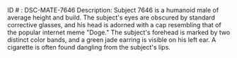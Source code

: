 ID # : DSC-MATE-7646
Description: Subject 7646 is a humanoid male of average height and build. The subject's eyes are obscured by standard corrective glasses, and his head is adorned with a cap resembling that of the popular internet meme "Doge." The subject's forehead is marked by two distinct color bands, and a green jade earring is visible on his left ear. A cigarette is often found dangling from the subject's lips.